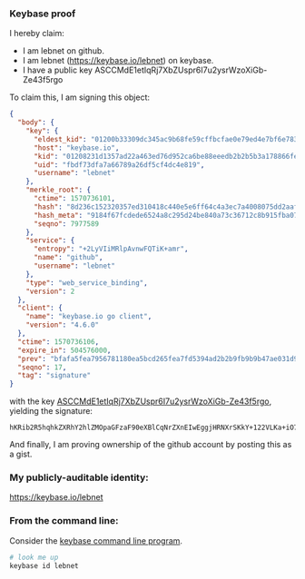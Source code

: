 ### Keybase proof

I hereby claim:

  * I am lebnet on github.
  * I am lebnet (https://keybase.io/lebnet) on keybase.
  * I have a public key ASCCMdE1etIqRj7XbZUspr6I7u2ysrWzoXiGb-Ze43f5rgo

To claim this, I am signing this object:

```json
{
  "body": {
    "key": {
      "eldest_kid": "01200b33309dc345ac9b68fe59cffbcfae0e79ed4e7bf6e7836f8fe833c1198ced070a",
      "host": "keybase.io",
      "kid": "01208231d1357ad22a463ed76d952ca6be88eeedb2b2b5b3a178866fe65ee377f9ae0a",
      "uid": "fbdf73dfa7a66789a26df5cf4dc4e819",
      "username": "lebnet"
    },
    "merkle_root": {
      "ctime": 1570736101,
      "hash": "8d236c152320357ed310418c440e5e6ff64c4a3ec7a4008075dd2aafab26ab33bf80c842404685bc257bcd23d75e13008d539894f62c7e713c4b2ad5f9e79555",
      "hash_meta": "9184f67fcdede6524a8c295d24be840a73c36712c8b915fba07ccbf0d97adbc2",
      "seqno": 7977589
    },
    "service": {
      "entropy": "+2LyVIiMRlpAvnwFQTiK+amr",
      "name": "github",
      "username": "lebnet"
    },
    "type": "web_service_binding",
    "version": 2
  },
  "client": {
    "name": "keybase.io go client",
    "version": "4.6.0"
  },
  "ctime": 1570736106,
  "expire_in": 504576000,
  "prev": "bfafa5fea7956781180ea5bcd265fea7fd5394ad2b2b9fb9b9b47ae031d99bf3",
  "seqno": 17,
  "tag": "signature"
}
```

with the key [ASCCMdE1etIqRj7XbZUspr6I7u2ysrWzoXiGb-Ze43f5rgo](https://keybase.io/lebnet), yielding the signature:

```
hKRib2R5hqhkZXRhY2hlZMOpaGFzaF90eXBlCqNrZXnEIwEggjHRNXrSKkY+122VLKa+iO7tsrK1s6F4hm/mXuN3+a4Kp3BheWxvYWTESpcCEcQgv6+l/qeVZ4EYDqW80mX+p/1TlK0rK5+5ubR64DHZm/PEIAa+k8Sj9mkCoiWIcuLhcyNAd2Xj7QDnn9ZiV5zG9MC7AgHCo3NpZ8RA2czidoJZcNHF3yb2XLI/2sD/ljVqvDX/3aT9Dq2Ca+DpahhegjYx/ZRWM2kExp54FPWUCwBNKVjq3cajXYgWAqhzaWdfdHlwZSCkaGFzaIKkdHlwZQildmFsdWXEIKLZIWhez+cIAaufc6uGy9+w8qBR1zel4Kb6u8l6ou7Bo3RhZ80CAqd2ZXJzaW9uAQ==

```

And finally, I am proving ownership of the github account by posting this as a gist.

### My publicly-auditable identity:

https://keybase.io/lebnet

### From the command line:

Consider the [keybase command line program](https://keybase.io/download).

```bash
# look me up
keybase id lebnet
```
